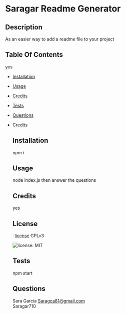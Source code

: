 # Saragar Readme Generator 

  ## Description
  As an easier way to add a readme file to your project

  ## Table Of Contents
  yes
  - [Installation](#installation)
  - [Usage](#usage)
  - [Credits](#credits)
  - [Tests](#tests)
  - [Questions](#questions)
- [Credits](#credits)

  ## Installation

  npm i

  ## Usage
  node index.js then answer the questions

  ## Credits
  yes

  ## License
  -[license](#license)
  GPLv3



  ![license: MIT](https://img.shields.io/badge/license-GPLv3-blue.svg)

  ## Tests
  npm start
  
  ## Questions
  Sara Garcia
  Saragca81@gmail.com	
  Saragar710	
